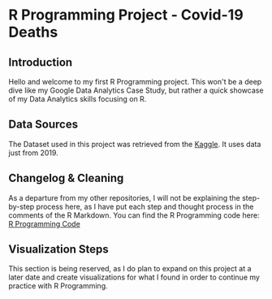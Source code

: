 # R Programming Project - Covid-19 Deaths
## Introduction

Hello and welcome to my first R Programming project. This won't be a deep dive like my Google Data Analytics Case Study, but rather a quick showcase of my Data Analytics skills focusing on R.  



## Data Sources

The Dataset used in this project was retrieved from the [Kaggle](https://www.kaggle.com/datasets/sudalairajkumar/novel-corona-virus-2019-dataset). It uses data just from 2019.



## Changelog & Cleaning

As a departure from my other repositories, I will not be explaining the step-by-step process here, as I have put each step and thought process in the comments of the R Markdown. 
You can find the R Programming code here: [R Programming Code](https://github.com/stgordillo/r_programming_project/blob/main/r_programming_code.rmd)


## Visualization Steps
This section is being reserved, as I do plan to expand on this project at a later date and create visualizations for what I found in order to continue my practice with R Programming.
